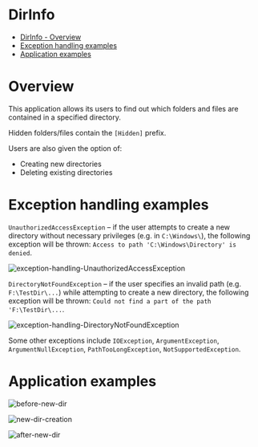 # DirInfo

- [DirInfo - Overview](#overview)
- [Exception handling examples](#exception-handling-examples)
- [Application examples](#application-examples)

# Overview
This application allows its users to find out which folders and files are contained in a specified directory.

Hidden folders/files contain the `[Hidden]` prefix.

Users are also given the option of:
 
 - Creating new directories
 - Deleting existing directories

# Exception handling examples
`UnauthorizedAccessException` – if the user attempts to create a new directory without necessary privileges (e.g. in `C:\Windows\`), the following exception will be thrown: `Access to path 'C:\Windows\Directory' is denied`.

![exception-handling-UnauthorizedAccessException](../main/UnauthorizedAccessException.png?raw=true)

`DirectoryNotFoundException` – if the user specifies an invalid path (e.g. `F:\TestDir\...`) while attempting to create a new directory, the following exception will be thrown: `Could not find a part of the path 'F:\TestDir\...`.

![exception-handling-DirectoryNotFoundException](../main/DirectoryNotFoundException.png?raw=true)

Some other exceptions include `IOException`, `ArgumentException`, `ArgumentNullException`, `PathTooLongException`, `NotSupportedException`.

# Application examples

![before-new-dir](../main/Before_NewDir.png?raw=true)

![new-dir-creation](../main/NewDir.png?raw=true)

![after-new-dir](../main/After_NewDir.png?raw=true)
